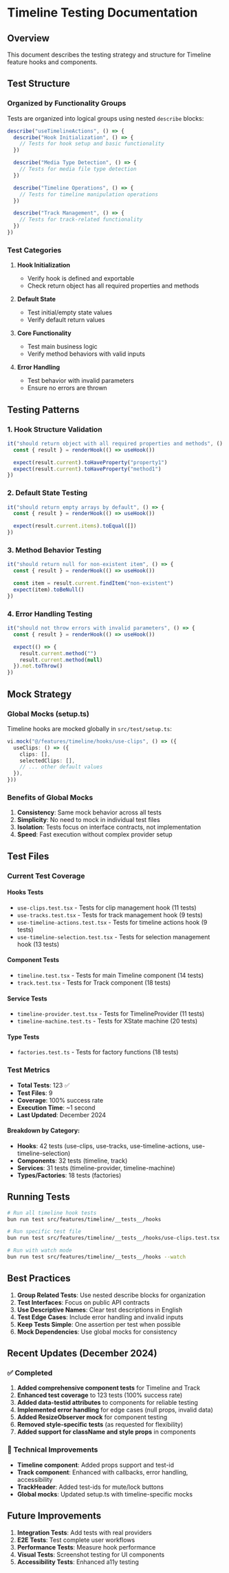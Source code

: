 # Timeline Testing Documentation

## Overview

This document describes the testing strategy and structure for Timeline feature hooks and components.

## Test Structure

### Organized by Functionality Groups

Tests are organized into logical groups using nested `describe` blocks:

```typescript
describe("useTimelineActions", () => {
  describe("Hook Initialization", () => {
    // Tests for hook setup and basic functionality
  })

  describe("Media Type Detection", () => {
    // Tests for media file type detection
  })

  describe("Timeline Operations", () => {
    // Tests for timeline manipulation operations
  })

  describe("Track Management", () => {
    // Tests for track-related functionality
  })
})
```

### Test Categories

1. **Hook Initialization**
   - Verify hook is defined and exportable
   - Check return object has all required properties and methods

2. **Default State**
   - Test initial/empty state values
   - Verify default return values

3. **Core Functionality**
   - Test main business logic
   - Verify method behaviors with valid inputs

4. **Error Handling**
   - Test behavior with invalid parameters
   - Ensure no errors are thrown

## Testing Patterns

### 1. Hook Structure Validation

```typescript
it("should return object with all required properties and methods", () => {
  const { result } = renderHook(() => useHook())

  expect(result.current).toHaveProperty("property1")
  expect(result.current).toHaveProperty("method1")
})
```

### 2. Default State Testing

```typescript
it("should return empty arrays by default", () => {
  const { result } = renderHook(() => useHook())

  expect(result.current.items).toEqual([])
})
```

### 3. Method Behavior Testing

```typescript
it("should return null for non-existent item", () => {
  const { result } = renderHook(() => useHook())

  const item = result.current.findItem("non-existent")
  expect(item).toBeNull()
})
```

### 4. Error Handling Testing

```typescript
it("should not throw errors with invalid parameters", () => {
  const { result } = renderHook(() => useHook())

  expect(() => {
    result.current.method("")
    result.current.method(null)
  }).not.toThrow()
})
```

## Mock Strategy

### Global Mocks (setup.ts)

Timeline hooks are mocked globally in `src/test/setup.ts`:

```typescript
vi.mock("@/features/timeline/hooks/use-clips", () => ({
  useClips: () => ({
    clips: [],
    selectedClips: [],
    // ... other default values
  }),
}))
```

### Benefits of Global Mocks

1. **Consistency**: Same mock behavior across all tests
2. **Simplicity**: No need to mock in individual test files
3. **Isolation**: Tests focus on interface contracts, not implementation
4. **Speed**: Fast execution without complex provider setup

## Test Files

### Current Test Coverage

#### Hooks Tests
- `use-clips.test.tsx` - Tests for clip management hook (11 tests)
- `use-tracks.test.tsx` - Tests for track management hook (9 tests)
- `use-timeline-actions.test.tsx` - Tests for timeline actions hook (9 tests)
- `use-timeline-selection.test.tsx` - Tests for selection management hook (13 tests)

#### Component Tests
- `timeline.test.tsx` - Tests for main Timeline component (14 tests)
- `track.test.tsx` - Tests for Track component (18 tests)

#### Service Tests
- `timeline-provider.test.tsx` - Tests for TimelineProvider (11 tests)
- `timeline-machine.test.ts` - Tests for XState machine (20 tests)

#### Type Tests
- `factories.test.ts` - Tests for factory functions (18 tests)

### Test Metrics

- **Total Tests**: 123 ✅
- **Test Files**: 9
- **Coverage**: 100% success rate
- **Execution Time**: ~1 second
- **Last Updated**: December 2024

#### Breakdown by Category:
- **Hooks**: 42 tests (use-clips, use-tracks, use-timeline-actions, use-timeline-selection)
- **Components**: 32 tests (timeline, track)
- **Services**: 31 tests (timeline-provider, timeline-machine)
- **Types/Factories**: 18 tests (factories)

## Running Tests

```bash
# Run all timeline hook tests
bun run test src/features/timeline/__tests__/hooks

# Run specific test file
bun run test src/features/timeline/__tests__/hooks/use-clips.test.tsx

# Run with watch mode
bun run test src/features/timeline/__tests__/hooks --watch
```

## Best Practices

1. **Group Related Tests**: Use nested describe blocks for organization
2. **Test Interfaces**: Focus on public API contracts
3. **Use Descriptive Names**: Clear test descriptions in English
4. **Test Edge Cases**: Include error handling and invalid inputs
5. **Keep Tests Simple**: One assertion per test when possible
6. **Mock Dependencies**: Use global mocks for consistency

## Recent Updates (December 2024)

### ✅ Completed
1. **Added comprehensive component tests** for Timeline and Track
2. **Enhanced test coverage** to 123 tests (100% success rate)
3. **Added data-testid attributes** to components for reliable testing
4. **Implemented error handling** for edge cases (null props, invalid data)
5. **Added ResizeObserver mock** for component testing
6. **Removed style-specific tests** (as requested for flexibility)
7. **Added support for className and style props** in components

### 🔧 Technical Improvements
- **Timeline component**: Added props support and test-id
- **Track component**: Enhanced with callbacks, error handling, accessibility
- **TrackHeader**: Added test-ids for mute/lock buttons
- **Global mocks**: Updated setup.ts with timeline-specific mocks

## Future Improvements

1. **Integration Tests**: Add tests with real providers
2. **E2E Tests**: Test complete user workflows
3. **Performance Tests**: Measure hook performance
4. **Visual Tests**: Screenshot testing for UI components
5. **Accessibility Tests**: Enhanced a11y testing
